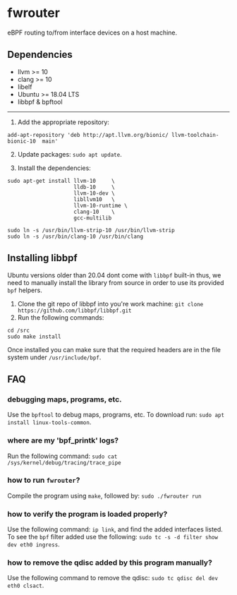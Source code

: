 # fwrouter
eBPF routing to/from interface devices on a host machine.

## Dependencies
- llvm >= 10
- clang >= 10
- libelf
- Ubuntu >= 18.04 LTS
- libbpf & bpftool
---

1. Add the appropriate repository:
```
add-apt-repository 'deb http://apt.llvm.org/bionic/ llvm-toolchain-bionic-10  main'
```

2. Update packages: `sudo apt update`.

3. Install the dependencies:
```
sudo apt-get install llvm-10     \
                     lldb-10     \
                     llvm-10-dev \
                     libllvm10   \
                     llvm-10-runtime \
                     clang-10    \
                     gcc-multilib

sudo ln -s /usr/bin/llvm-strip-10 /usr/bin/llvm-strip
sudo ln -s /usr/bin/clang-10 /usr/bin/clang
```

## Installing libbpf
Ubuntu versions older than 20.04 dont come with `libbpf` built-in thus,
we need to manually install the library from source in order to use its provided `bpf` helpers.

1. Clone the git repo of libbpf into you're work machine: `git clone https://github.com/libbpf/libbpf.git`
2. Run the following commands:
```
cd /src
sudo make install
```

Once installed you can make sure that the required headers are in the file system under `/usr/include/bpf`.

## FAQ

### debugging maps, programs, etc.
Use the `bpftool` to debug maps, programs, etc.
To download run: `sudo apt install linux-tools-common`.

### where are my 'bpf_printk' logs?
Run the following command: `sudo cat /sys/kernel/debug/tracing/trace_pipe`

### how to run `fwrouter`?
Compile the program using `make`, followed by: `sudo ./fwrouter run`

### how to verify the program is loaded properly?
Use the following command: `ip link`, and find the added interfaces listed.
To see the `bpf` filter added use the following: `sudo tc -s -d filter show dev eth0 ingress`.

### how to remove the qdisc added by this program manually?
Use the following command to remove the qdisc: `sudo tc qdisc del dev eth0 clsact`.